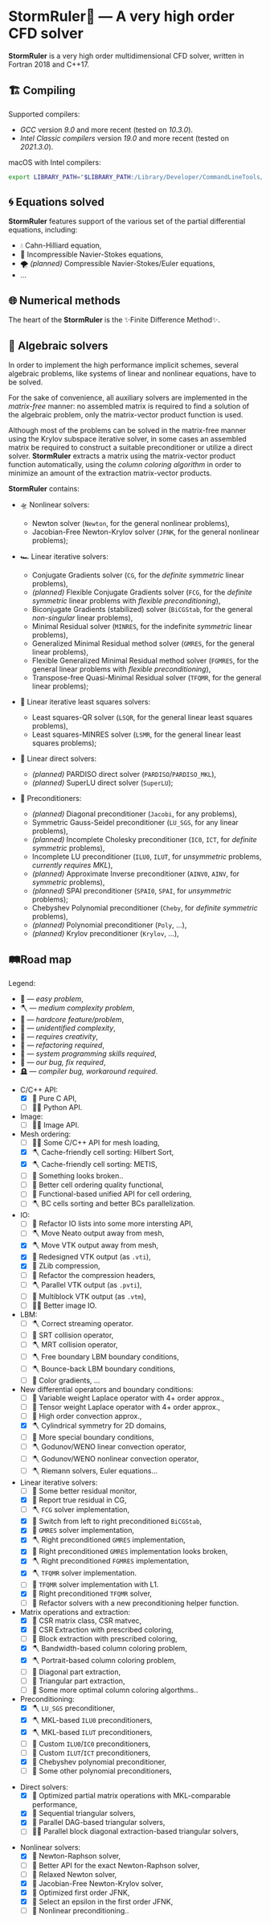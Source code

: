 <!--=-=-=-=-=-=-=-=-=-=-=-=-=-=-=-=-=-=-=-=-=-=-=-=-=-=-=-=-=-=-=-->
# StormRuler🦜 — A very high order CFD solver
<!--=-=-=-=-=-=-=-=-=-=-=-=-=-=-=-=-=-=-=-=-=-=-=-=-=-=-=-=-=-=-=-->
**StormRuler** is a very high order multidimensional CFD solver, 
written in Fortran 2018 and C++17.

<!----------------------------------------------------------------->
## 🏗 Compiling
<!----------------------------------------------------------------->

Supported compilers:
* _GCC_ version _9.0_ and more recent 
  (tested on _10.3.0_).
* _Intel Classic compilers_ version _19.0_ and more recent
  (tested on _2021.3.0_).
<!--* _AMD AOCC_ version _3.1.0_ and more recent
  (tested on _3.1.0_).
* _PGI Compilers_ (from _NVIDIA HPC SDK_) version 21 and more recent 
  (tested on _21.07_).
* _NAG Fortran Compiler_ version 7.0 and more recent
  (tested on _7.0 build 7048_).-->

macOS with Intel compilers:
```zsh
export LIBRARY_PATH="$LIBRARY_PATH:/Library/Developer/CommandLineTools/SDKs/MacOSX.sdk/usr/lib"
```

<!----------------------------------------------------------------->
## 🌀 Equations solved
<!----------------------------------------------------------------->
**StormRuler** features support of the various set of the
partial differential equations, including:
* 💧 Cahn-Hilliard equation,
* 🌊 Incompressible Navier-Stokes equations,
* 🌪 _(planned)_ Сompressible Navier-Stokes/Euler equations,
* ...

<!----------------------------------------------------------------->
## 🌐 Numerical methods
<!----------------------------------------------------------------->
The heart of the **StormRuler** is the ✨Finite Difference Method✨.

<!----------------------------------------------------------------->
## 🌈 Algebraic solvers
<!----------------------------------------------------------------->
In order to implement the high performance implicit schemes,
several algebraic problems, like systems of linear and nonlinear
equations, have to be solved.

For the sake of convenience, all auxiliary solvers are implemented 
in the _matrix-free_ manner: no assembled matrix is required to find 
a solution of the algebraic problem, only the matrix-vector product 
function is used.

Although most of the problems can be solved in the matrix-free 
manner using the Krylov subspace iterative solver, in some 
cases an assembled matrix be required to construct a suitable 
preconditioner or utilize a direct solver.
**StormRuler** extracts a matrix using the matrix-vector 
product function automatically, using the _column coloring algorithm_ 
in order to minimize an amount of the extraction matrix-vector 
products.

**StormRuler** contains:
- 🛸 Nonlinear solvers:
  * Newton solver 
    (`Newton`, for the general nonlinear problems),
  * Jacobian-Free Newton-Krylov solver 
    (`JFNK`, for the general nonlinear problems);

- 🏎 Linear iterative solvers:
  * Conjugate Gradients solver 
    (`CG`, for the _definite symmetric_ linear problems),
  * _(planned)_ Flexible Conjugate Gradients solver 
    (`FCG`, for the _definite symmetric_ linear problems
     with _flexible preconditioning_),
  * Biconjugate Gradients (stabilized) solver
    (`BiCGStab`, for the general _non-singular_ linear problems),
  * Minimal Residual solver
    (`MINRES`, for the indefinite _symmetric_ linear problems),
  * Generalized Minimal Residual method solver
    (`GMRES`, for the general linear problems),
  * Flexible Generalized Minimal Residual method solver
    (`FGMRES`, for the general linear problems
     with _flexible preconditioning_),
  * Transpose-free Quasi-Minimal Residual solver
    (`TFQMR`, for the general linear problems);

- 🚜 Linear iterative least squares solvers:
  * Least squares-QR solver
    (`LSQR`, for the general linear least squares problems),
  * Least squares-MINRES solver
    (`LSMR`, for the general linear least squares problems);

- 🚂 Linear direct solvers:
  * _(planned)_ PARDISO direct solver
    (`PARDISO`/`PARDISO_MKL`),
  * _(planned)_ SuperLU direct solver
    (`SuperLU`);

- 🚨 Preconditioners:
  * _(planned)_ Diagonal preconditioner
    (`Jacobi`, for any problems),
  * Symmetric Gauss-Seidel preconditioner
    (`LU_SGS`, for any linear problems),
  * _(planned)_ Incomplete Cholesky preconditioner
    (`IC0`, `ICT`, for _definite symmetric_ problems),
  * Incomplete LU preconditioner
    (`ILU0`, `ILUT`, for _unsymmetric_ problems, _currently requires MKL_),
  * _(planned)_ Approximate Inverse preconditioner
    (`AINV0`, `AINV`, for _symmetric_ problems),
  * _(planned)_ SPAI preconditioner
    (`SPAI0`, `SPAI`, for _unsymmetric_ problems);
  * Chebyshev Polynomial preconditioner
    (`Cheby`, for _definite symmetric_ problems),
  * _(planned)_ Polynomial preconditioner
    (`Poly`, ...),
  * _(planned)_ Krylov preconditioner
    (`Krylov`, ...),

<!----------------------------------------------------------------->
## 🛤Road map
<!----------------------------------------------------------------->

Legend:
- 🧸 — _easy problem_,
- 🪓 — _medium complexity problem_,
- 🚬 — _hardcore feature/problem_,
- 🦜 — _unidentified complexity_,
- 💄 — _requires creativity_,
- 🧻 — _refactoring required_,
- 🐏 — _system programming skills required_,
- 🐞 — _our bug, fix required_,
- 🪦 — _compiler bug, workaround required_.

* C/C++ API:
  - [x] 🐏 Pure C API,
  - [ ] 🚬🐏 Python API.

* Image:
  - [ ] 🦜💄 Image API.

* Mesh ordering:
  - [ ] 🦜🧻 Some C/C++ API for mesh loading,
  - [x] 🪓 Cache-friendly cell sorting: Hilbert Sort,
  - [x] 🪓 Cache-friendly cell sorting: METIS,
  - [ ] 🐞 Something looks broken..
  - [ ] 🚬 Better cell ordering quality functional, 
  - [ ] 🧸 Functional-based unified API for cell ordering,
  - [ ] 🪓 BC cells sorting and better BCs parallelization.

* IO:
  - [ ] 🧻 Refactor IO lists into some more intersting API,
  - [ ] 🪓 Move Neato output away from mesh,
  - [x] 🪓 Move VTK output away from mesh,
  - [x] 🚬 Redesigned VTK output (as `.vti`),
  - [x] 🦜 ZLib compression,
  - [ ] 🧻 Refactor the compression headers,
  - [ ] 🪓 Parallel VTK output (as `.pvti`),
  - [ ] 🚬 Multiblock VTK output (as `.vtm`),
  - [ ] 🦜💄 Better image IO.

* LBM:
  - [ ] 🪓 Correct streaming operator.
  - [ ] 🧸 SRT collision operator,
  - [ ] 🪓 MRT collision operator,
  - [ ] 🪓 Free boundary LBM boundary conditions,
  - [ ] 🪓 Bounce-back LBM boundary conditions,
  - [ ] 🦜 Color gradients, ...

* New differential operators and boundary conditions:
  - [ ] 🧸 Variable weight Laplace operator with 4+ order approx.,
  - [ ] 🦜 Tensor weight Laplace operator with 4+ order approx.,
  - [ ] 🦜 High order convection approx.,
  - [x] 🪓 Cylindrical symmetry for 2D domains,
  - [ ] 💄 More special boundary conditions,
  - [ ] 🪓 Godunov/WENO linear convection operator,
  - [ ] 🪓 Godunov/WENO nonlinear convection operator,
  - [ ] 🪓 Riemann solvers, Euler equations...

* Linear iterative solvers:
  - [ ] 💄 Some better residual monitor,
  - [x] 🧸 Report true residual in CG,
  - [ ] 🪓 `FCG` solver implementation,
  - [x] 🧸 Switch from left to right preconditioned `BiCGStab`,
  - [x] 🚬 `GMRES` solver implementation,
  - [x] 🪓 Right preconditioned `GMRES` implementation,
  - [x] 🐞 Right preconditioned `GMRES` implementation looks broken,
  - [x] 🪓 Right preconditioned `FGMRES` implementation,
  - [x] 🪓 `TFQMR` solver implementation.
  - [ ] 🧸 `TFQMR` solver implementation with L1.
  - [x] 🧸 Right preconditioned `TFQMR` solver,
  - [ ] 🧸 Refactor solvers with a new preconditioning helper function.

* Matrix operations and extraction:
  - [x] 🧸 CSR matrix class, CSR matvec,
  - [x] 🧸 CSR Extraction with prescribed coloring,
  - [ ] 🦜 Block extraction with prescribed coloring,
  - [x] 🪓 Bandwidth-based column coloring problem,
  - [x] 🪓 Portrait-based column coloring problem,
  - [ ] 🦜 Diagonal part extraction,
  - [ ] 🦜 Triangular part extraction,
  - [ ] 🚬 Some more optimal column coloring algorthms..

* Preconditioning:
  - [x] 🪓 `LU_SGS` preconditioner,
  - [x] 🪓 MKL-based `ILU0` preconditioners,
  - [x] 🪓 MKL-based `ILUT` preconditioners,
  - [ ] 🚬 Custom `ILU0`/`IC0` preconditioners,
  - [ ] 🚬 Custom `ILUT`/`ICT` preconditioners,
  - [x] 🧸 Chebyshev polynomial preconditioner,
  - [ ] 🦜 Some other polynomial preconditioners,
<!--
  - [ ] 🦜 `Jacobi` preconditioner,
  - [ ] 🚬 `SPAI0` preconditioner,
  - [ ] 🚬🚬 `SPAI` preconditioner,
  - [ ] 🚬 'Left' `SPAI` preconditioner,
  - [ ] 🦜 `AINV0` preconditioner,
  - [ ] 🦜 `AINV` preconditioner,
  - [ ] 🦜 Krylov preconditioner.
-->

- Direct solvers:
  - [x] 🚬 Optimized partial matrix operations with MKL-comparable performance,
  - [x] 🧸 Sequential triangular solvers,
  - [x] 🚬 Parallel DAG-based triangular solvers,
  - [ ] 🚬🚬 Parallel block diagonal extraction-based triangular solvers,
<!--
  - [ ] 🪓 Dense direct solver,
  - [ ] 🪓 Sparse-approximate direct solver,
  - [ ] 🦜 Built-in direct solver,
  - [ ] 🦜 Direct solvers (`PARDISO`, `SuperLU`).
-->

* Nonlinear solvers:
  - [x] 🧸 Newton-Raphson solver,
  - [ ] 💄 Better API for the exact Newton-Raphson solver, 
  - [ ] 🦜 Relaxed Newton solver,
  - [x] 🧸 Jacobian-Free Newton-Krylov solver,
  - [x] 🧻 Optimized first order JFNK,
  - [x] 🧸 Select an epsilon in the first order JFNK,
  - [ ] 🦜 Nonlinear preconditioning..
